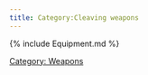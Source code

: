 ```yaml
---
title: Category:Cleaving weapons
---
```


{% include Equipment.md %}

[Category: Weapons](Category:_Weapons "wikilink")